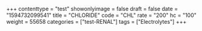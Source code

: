 +++
contenttype = "test"
showonlyimage = false
draft = false
date = "1594732099541"
title = "CHLORIDE"
code = "CHL"
rate = "200"
hc = "100"
weight = 55658
categories = ["test-RENAL"]
tags = ["Electrolytes"]
+++

